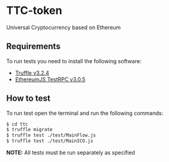 # TTC-token

Universal Cryptocurrency based on Ethereum 

## Requirements

To run tests you need to install the following software:

- [Truffle v3.2.4](https://github.com/trufflesuite/truffle-core)
- [EthereumJS TestRPC v3.0.5](https://github.com/ethereumjs/testrpc)

## How to test

To run test open the terminal and run the following commands:

```sh
$ cd ttc
$ truffle migrate
$ truffle test ./test/MainFlow.js
$ truffle test ./test/MainICO.js
```

**NOTE:** All tests must be run separately as specified
